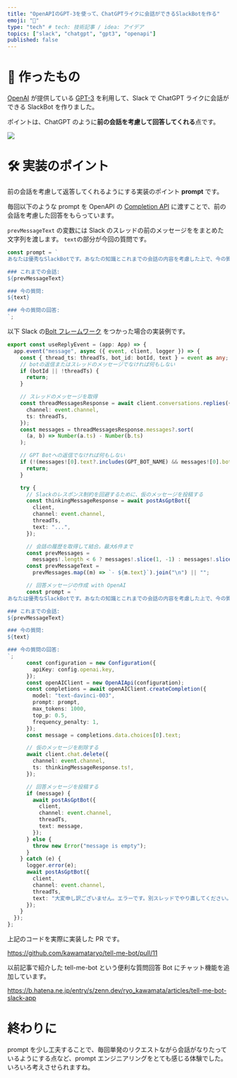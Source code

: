 ```yaml
---
title: "OpenAPIのGPT-3を使って、ChatGPTライクに会話ができるSlackBotを作る"
emoji: "🤖"
type: "tech" # tech: 技術記事 / idea: アイデア
topics: ["slack", "chatgpt", "gpt3", "openapi"]
published: false
---
```


# 🤖 作ったもの

[OpenAI](https://openai.com/) が提供している [GPT-3](https://openai.com/blog/gpt-3-apps/) を利用して、Slack で ChatGPT ライクに会話ができる SlackBot を作りました。

ポイントは、ChatGPT のように**前の会話を考慮して回答してくれる**点です。

![](https://i.gyazo.com/f8ff9ceae5596ca66b08727d62433046.gif)

# 🛠️ 実装のポイント

前の会話を考慮して返答してくれるようにする実装のポイント **prompt** です。

毎回以下のような prompt を OpenAPI の [Completion API](https://platform.openai.com/docs/api-reference/completions) に渡すことで、前の会話を考慮した回答をもらっています。

`prevMessageText` の変数には Slack のスレッドの前のメッセージををまとめた文字列を渡します。
`text`の部分が今回の質問です。

```ts
const prompt = `
あなたは優秀なSlackBotです。あなたの知識とこれまでの会話の内容を考慮した上で、今の質問に正確な回答をしてください。

### これまでの会話:
${prevMessageText}

### 今の質問:
${text}

### 今の質問の回答:
`;
```

以下 Slack の[Bolt フレームワーク](https://slack.dev/bolt-js/concepts) をつかった場合の実装例です。

```ts
export const useReplyEvent = (app: App) => {
  app.event("message", async ({ event, client, logger }) => {
    const { thread_ts: threadTs, bot_id: botId, text } = event as any;
    // botの返信またはスレッドのメッセージでなければ何もしない
    if (botId || !threadTs) {
      return;
    }

    // スレッドのメッセージを取得
    const threadMessagesResponse = await client.conversations.replies({
      channel: event.channel,
      ts: threadTs,
    });
    const messages = threadMessagesResponse.messages?.sort(
      (a, b) => Number(a.ts) - Number(b.ts)
    );

    // GPT Botへの返信でなければ何もしない
    if (!(messages![0].text?.includes(GPT_BOT_NAME) && messages![0].bot_id)) {
      return;
    }

    try {
      // Slackのレスポンス制約を回避するために、仮のメッセージを投稿する
      const thinkingMessageResponse = await postAsGptBot({
        client,
        channel: event.channel,
        threadTs,
        text: "...",
      });

      // 会話の履歴を取得して結合。最大6件まで
      const prevMessages =
        messages!.length < 6 ? messages!.slice(1, -1) : messages!.slice(-6, -1);
      const prevMessageText =
        prevMessages.map((m) => `- ${m.text}`).join("\n") || "";

      // 回答メッセージの作成 with OpenAI
      const prompt = `
あなたは優秀なSlackBotです。あなたの知識とこれまでの会話の内容を考慮した上で、今の質問に正確な回答をしてください。

### これまでの会話:
${prevMessageText}

### 今の質問:
${text}

### 今の質問の回答:
`;
      const configuration = new Configuration({
        apiKey: config.openai.key,
      });
      const openAIClient = new OpenAIApi(configuration);
      const completions = await openAIClient.createCompletion({
        model: "text-davinci-003",
        prompt: prompt,
        max_tokens: 1000,
        top_p: 0.5,
        frequency_penalty: 1,
      });
      const message = completions.data.choices[0].text;

      // 仮のメッセージを削除する
      await client.chat.delete({
        channel: event.channel,
        ts: thinkingMessageResponse.ts!,
      });

      // 回答メッセージを投稿する
      if (message) {
        await postAsGptBot({
          client,
          channel: event.channel,
          threadTs,
          text: message,
        });
      } else {
        throw new Error("message is empty");
      }
    } catch (e) {
      logger.error(e);
      await postAsGptBot({
        client,
        channel: event.channel,
        threadTs,
        text: "大変申し訳ございません。エラーです。別スレッドでやり直してください。",
      });
    }
  });
};
```

上記のコードを実際に実装した PR です。

https://github.com/kawamataryo/tell-me-bot/pull/11

以前記事で紹介した tell-me-bot という便利な質問回答 Bot にチャット機能を追加しています。

https://b.hatena.ne.jp/entry/s/zenn.dev/ryo_kawamata/articles/tell-me-bot-slack-app

# 終わりに

prompt を少し工夫することで、毎回単発のリクエストながら会話がなりたっているようにする点など、prompt エンジニアリングをとても感じる体験でした。いろいろ考えさせられますね。
